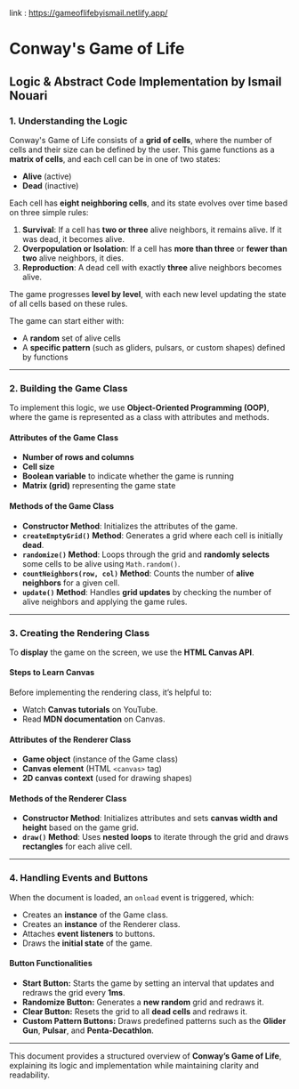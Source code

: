 link : https://gameoflifebyismail.netlify.app/ 


# Conway's Game of Life

## Logic & Abstract Code Implementation by Ismail Nouari

### 1. Understanding the Logic

Conway's Game of Life consists of a **grid of cells**, where the number of cells and their size can be defined by the user. This game functions as a **matrix of cells**, and each cell can be in one of two states:

- **Alive** (active)
- **Dead** (inactive)

Each cell has **eight neighboring cells**, and its state evolves over time based on three simple rules:

1. **Survival**: If a cell has **two or three** alive neighbors, it remains alive. If it was dead, it becomes alive.
2. **Overpopulation or Isolation**: If a cell has **more than three** or **fewer than two** alive neighbors, it dies.
3. **Reproduction**: A dead cell with exactly **three** alive neighbors becomes alive.

The game progresses **level by level**, with each new level updating the state of all cells based on these rules.

The game can start either with:
- A **random** set of alive cells
- A **specific pattern** (such as gliders, pulsars, or custom shapes) defined by functions

---

### 2. Building the Game Class

To implement this logic, we use **Object-Oriented Programming (OOP)**, where the game is represented as a class with attributes and methods.

#### Attributes of the Game Class
- **Number of rows and columns**
- **Cell size**
- **Boolean variable** to indicate whether the game is running
- **Matrix (grid)** representing the game state

#### Methods of the Game Class

- **Constructor Method**: Initializes the attributes of the game.
- **`createEmptyGrid()` Method**: Generates a grid where each cell is initially **dead**.
- **`randomize()` Method**: Loops through the grid and **randomly selects** some cells to be alive using `Math.random()`.
- **`countNeighbors(row, col)` Method**: Counts the number of **alive neighbors** for a given cell.
- **`update()` Method**: Handles **grid updates** by checking the number of alive neighbors and applying the game rules.

---

### 3. Creating the Rendering Class

To **display** the game on the screen, we use the **HTML Canvas API**.

#### Steps to Learn Canvas
Before implementing the rendering class, it’s helpful to:
- Watch **Canvas tutorials** on YouTube.
- Read **MDN documentation** on Canvas.

#### Attributes of the Renderer Class
- **Game object** (instance of the Game class)
- **Canvas element** (HTML `<canvas>` tag)
- **2D canvas context** (used for drawing shapes)

#### Methods of the Renderer Class

- **Constructor Method**: Initializes attributes and sets **canvas width and height** based on the game grid.
- **`draw()` Method**: Uses **nested loops** to iterate through the grid and draws **rectangles** for each alive cell.

---

### 4. Handling Events and Buttons

When the document is loaded, an `onload` event is triggered, which:
- Creates an **instance** of the Game class.
- Creates an **instance** of the Renderer class.
- Attaches **event listeners** to buttons.
- Draws the **initial state** of the game.

#### Button Functionalities

- **Start Button:** Starts the game by setting an interval that updates and redraws the grid every **1ms**.
- **Randomize Button:** Generates a **new random** grid and redraws it.
- **Clear Button:** Resets the grid to all **dead cells** and redraws it.
- **Custom Pattern Buttons:** Draws predefined patterns such as the **Glider Gun**, **Pulsar**, and **Penta-Decathlon**.

---

This document provides a structured overview of **Conway’s Game of Life**, explaining its logic and implementation while maintaining clarity and readability.

